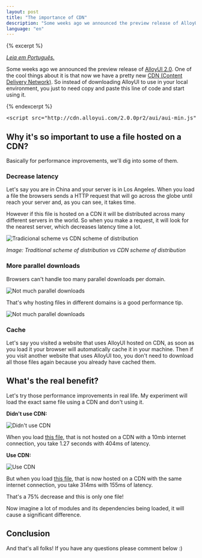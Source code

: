 ```yaml
---
layout: post
title: "The importance of CDN"
description: "Some weeks ago we announced the preview release of AlloyUI 2.0. One of the cool things about it is that now we have a pretty new CDN (Content Delivery Network). So instead of downloading AlloyUI to use in your local environment, you just to need copy and paste this line of code and start using it."
language: "en"
---
```


{% excerpt %}

*[Leia em Português.](http://imasters.com.br/desenvolvimento/a-importancia-de-uma-cdn/)*

Some weeks ago we announced the preview release of [AlloyUI 2.0](http://alloyui.com). One of the cool things about it is that now we have a pretty new [CDN (Content Delivery Network)](http://en.wikipedia.org/wiki/Content_delivery_network). So instead of downloading AlloyUI to use in your local environment, you just to need copy and paste this line of code and start using it.

{% endexcerpt %}

<pre class="prettyprint lang-html">
&lt;script src="http://cdn.alloyui.com/2.0.0pr2/aui/aui-min.js"&gt;&lt;/script&gt;
</pre>

## Why it's so important to use a file hosted on a CDN?

Basically for performance improvements, we'll dig into some of them.

### Decrease latency

Let's say you are in China and your server is in Los Angeles. When you load a file the browsers sends a HTTP request that will go across the globe until reach your server and, as you can see, it takes time.

However if this file is hosted on a CDN it will be distributed across many different servers in the world. So when you make a request, it will look for the nearest server, which decreases latency time a lot.

![Tradicional scheme vs CDN scheme of distribution](http://cl.ly/image/3T0C3y3I1j0U/vs.jpg)

*Image: Traditional scheme of distribution vs CDN scheme of distribution*

### More parallel downloads

Browsers can't handle too many parallel downloads per domain.

![Not much parallel downloads](http://www.liferay.com/documents/14644916/0/1.jpg/a3b4fd89-50a4-4877-bbae-1a7b9d74ca2e?t=1362421179742)

That's why hosting files in different domains is a good performance tip.

![Not much parallel downloads](http://www.liferay.com/documents/14644916/0/2.jpg/17f8f56e-12bf-4f83-a6a2-f1f224985bf1?t=1362421254877)

### Cache

Let's say you visited a website that uses AlloyUI hosted on CDN, as soon as you load it your browser will automatically cache it in your machine. Then if you visit another website that uses AlloyUI too, you don't need to download all those files again because you already have cached them.

## What's the real benefit?

Let's try those performance improvements in real life. My experiment will load the exact same file using a CDN and don't using it.

**Didn't use CDN:**

![Didn't use CDN](http://f.cl.ly/items/2s0n1B3N3E0E1D0B3x26/no-cdn.jpg)

When you load [this file](http://js.liferay.com/aui/2.0.0pr2/aui/aui-min.js), that is not hosted on a CDN with a 10mb internet connection, you take 1.27 seconds with 404ms of latency.

**Use CDN:**

![Use CDN](http://cl.ly/image/3f310V0c3G1e/cdn.jpg)

But when you load [this file](http://cdn.alloyui.com/2.0.0pr2/aui/aui-min.js), that is now hosted on a CDN with the same internet connection, you take 314ms with 155ms of latency.

That's a 75% decrease and this is only one file!

Now imagine a lot of modules and its dependencies being loaded, it will cause a significant difference.

## Conclusion

And that's all folks! If you have any questions please comment below :)